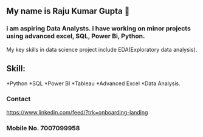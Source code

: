 ## My name is Raju Kumar Gupta 👋
### i am aspiring Data Analysts. i have working on minor projects using advanced excel, SQL, Power Bi, Python. 
My key skills in data science project include EDA(Exploratory data analysis).
## Skill:
*Python
*SQL
*Power BI
*Tableau
*Advanced Excel
*Data Analysis.
### Contact
https://www.linkedin.com/feed/?trk=onboarding-landing 
### Mobile No. 7007099958

